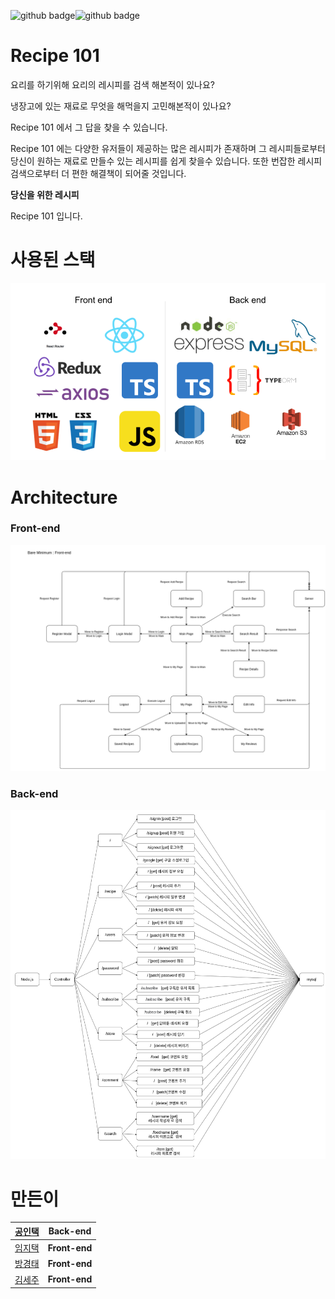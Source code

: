 ![github badge](http://img.shields.io/badge/-Project-black?style=flat-square)![github badge](http://img.shields.io/badge/-Recipe_101-lightgreen?style=flat-square)

# Recipe 101

요리를 하기위해 요리의 레시피를 검색 해본적이 있나요?

냉장고에 있는 재료로 무엇을 해먹을지 고민해본적이 있나요?

Recipe 101 에서 그 답을 찾을 수 있습니다.

Recipe 101 에는 다양한 유저들이 제공하는 많은 레시피가 존재하며 그 레시피들로부터 당신이 원하는 재료로 만들수 있는 레시피를 쉽게 찾을수 있습니다. 또한 번잡한 레시피 검색으로부터 더 편한 해결책이 되어줄 것입니다.

**당신을 위한 레시피**

Recipe 101 입니다. 

# 사용된 스택
![ㄴㅅㅁ차](https://github.com/codestates/Recipe_101-client-/blob/master/images/project_stack.png)


# Architecture


### Front-end

![front_flow](https://github.com/codestates/Recipe_101-client-/blob/master/images/Recipe-101-front-flow.png)




### Back-end
![back_flow](https://github.com/codestates/Recipe_101-client-/blob/master/images/back_flow.png)


# 만든이 
|[공인택](https://github.com/karuiner)|**Back-end**|
|----|----|
|[임지택](https://github.com/jtlim0414)|**Front-end**|
|[방경태](https://github.com/triple486)|**Front-end**|
|[김세주](https://github.com/sejuda)|**Front-end**|
